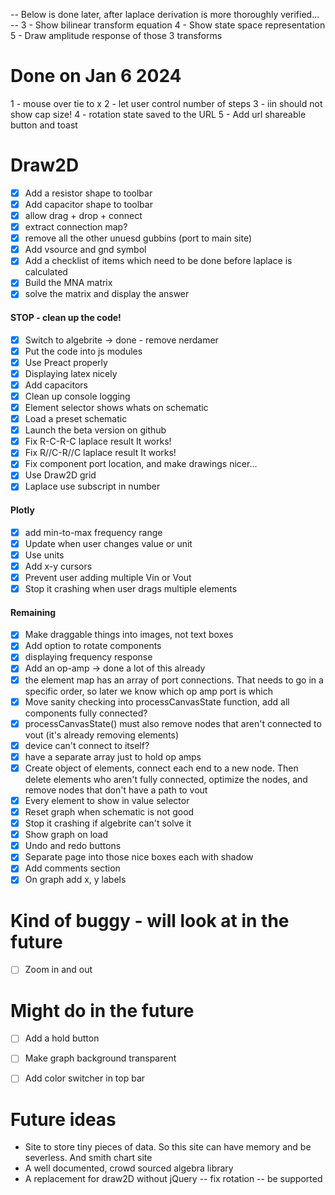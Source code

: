 




-- Below is done later, after laplace derivation is more thoroughly verified... --
3 - Show bilinear transform equation
4 - Show state space representation
5 - Draw amplitude response of those 3 transforms

# Done on Jan 6 2024
1 - mouse over tie to x
2 - let user control number of steps
3 - iin should not show cap size!
4 - rotation state saved to the URL
5 - Add url shareable button and toast

# Draw2D
- [x] Add a resistor shape to toolbar
- [x] Add capacitor shape to toolbar
- [x] allow drag + drop + connect
- [x] extract connection map?
- [x] remove all the other unuesd gubbins (port to main site)
- [x] Add vsource and gnd symbol
- [x] Add a checklist of items which need to be done before laplace is calculated
- [x] Build the MNA matrix
- [x] solve the matrix and display the answer
#### STOP - clean up the code! 
- [x] Switch to algebrite -> done - remove nerdamer
- [x] Put the code into js modules
- [x] Use Preact properly
- [x] Displaying latex nicely
- [x] Add capacitors
- [x] Clean up console logging
- [x] Element selector shows whats on schematic
- [x] Load a preset schematic
- [x] Launch the beta version on github
- [x] Fix R-C-R-C laplace result It works!
- [x] Fix R//C-R//C laplace result It works!
- [x] Fix component port location, and make drawings nicer...
- [x] Use Draw2D grid
- [x] Laplace use subscript in number
#### Plotly
- [x] add min-to-max frequency range
- [x] Update when user changes value or unit
- [x] Use units 
- [x] Add x-y cursors
- [x] Prevent user adding multiple Vin or Vout
- [x] Stop it crashing when user drags multiple elements
#### Remaining
- [x] Make draggable things into images, not text boxes
- [x] Add option to rotate components
- [x] displaying frequency response
- [x] Add an op-amp -> done a lot of this already
- [x] the element map has an array of port connections. That needs to go in a specific order, so later we know which op amp port is which
- [x] Move sanity checking into processCanvasState function, add all components fully connected?
- [x] processCanvasState() must also remove nodes that aren't connected to vout (it's already removing elements)
- [x] device can't connect to itself?
- [x] have a separate array just to hold op amps
- [x] Create object of elements, connect each end to a new node. Then delete elements who aren't fully connected, optimize the nodes, and remove nodes that don't have a path to vout
- [x] Every element to show in value selector
- [x] Reset graph when schematic is not good
- [x] Stop it crashing if algebrite can't solve it
- [x] Show graph on load
- [x] Undo and redo buttons
- [x] Separate page into those nice boxes each with shadow
- [x] Add comments section
- [x] On graph add x, y labels
 
# Kind of buggy - will look at in the future
- [ ] Zoom in and out

# Might do in the future
- [ ] Add a hold button
- [ ] Make graph background transparent
- [ ] Add color switcher in top bar



# Future ideas
- Site to store tiny pieces of data. So this site can have memory and be severless. And smith chart site
- A well documented, crowd sourced algebra library
- A replacement for draw2D without jQuery
-- fix rotation
-- be supported